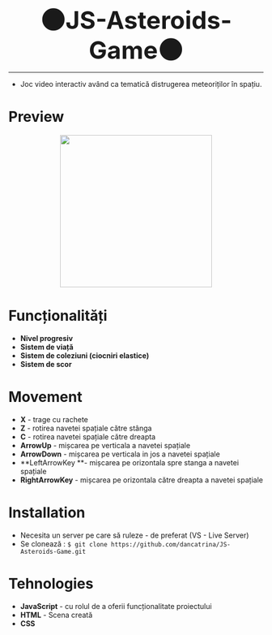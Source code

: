 <div align = "center">
    <font size = "18px"><b>🌑JS-Asteroids-Game🌑 </b></font>
</div>

----
* Joc video interactiv având ca tematică distrugerea meteoriților în spațiu.

# Preview
<div align = "center">
    <img src = "https://drive.google.com/uc?export=view&id=1NZFL0Q7OhMrLsl6mQSBwr9TcGg_kY54w" height = "300px" ></img>
</div>



# Funcționalități
- **Nivel progresiv**
- **Sistem de viață**
- **Sistem de coleziuni (ciocniri elastice)**
- **Sistem de scor**

# Movement
- **X** - trage cu rachete
- **Z** - rotirea navetei spațiale către stânga
- **C** - rotirea navetei spațiale către dreapta
- **ArrowUp** - mișcarea pe verticala a navetei spațiale
- **ArrowDown** - mișcarea pe verticala in jos a navetei spațiale
- **LeftArrowKey **- mișcarea pe orizontala spre stanga a navetei spațiale
- **RightArrowKey** - mișcarea pe orizontala către dreapta a navetei spațiale

# Installation
 - Necesita un server pe care să ruleze - de preferat (VS - Live Server)
 - Se clonează : `$ git clone https://github.com/dancatrina/JS-Asteroids-Game.git`

# Tehnologies
- **JavaScript** - cu rolul de a oferii funcționalitate proiectului
- **HTML** - Scena creată
- **CSS**


